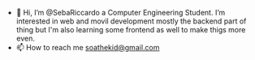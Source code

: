 - 👋 Hi, I’m @SebaRiccardo a Computer Engineering Student. I’m interested in web and movil development mostly the backend part of thing but I'm also learning some frontend as well to make thigs more even.
- 📫 How to reach me soathekid@gmail.com


